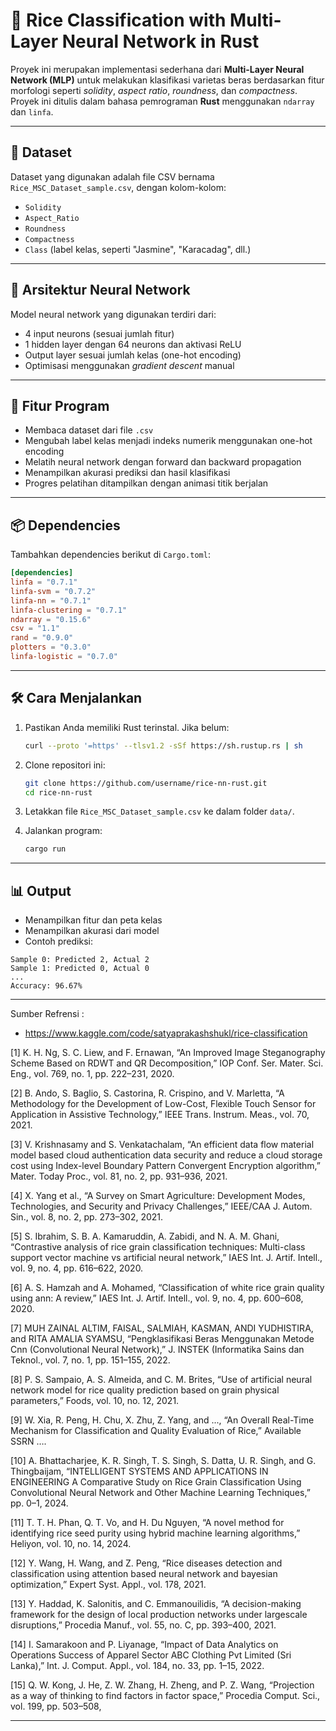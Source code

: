 # 🌾 Rice Classification with Multi-Layer Neural Network in Rust

Proyek ini merupakan implementasi sederhana dari **Multi-Layer Neural Network (MLP)** untuk melakukan klasifikasi varietas beras berdasarkan fitur morfologi seperti *solidity*, *aspect ratio*, *roundness*, dan *compactness*. Proyek ini ditulis dalam bahasa pemrograman **Rust** menggunakan `ndarray` dan `linfa`.

---

## 📂 Dataset

Dataset yang digunakan adalah file CSV bernama `Rice_MSC_Dataset_sample.csv`, dengan kolom-kolom:

* `Solidity`
* `Aspect_Ratio`
* `Roundness`
* `Compactness`
* `Class` (label kelas, seperti "Jasmine", "Karacadag", dll.)

---

## 🧠 Arsitektur Neural Network

Model neural network yang digunakan terdiri dari:

* 4 input neurons (sesuai jumlah fitur)
* 1 hidden layer dengan 64 neurons dan aktivasi ReLU
* Output layer sesuai jumlah kelas (one-hot encoding)
* Optimisasi menggunakan *gradient descent* manual

---

## 🚀 Fitur Program

* Membaca dataset dari file `.csv`
* Mengubah label kelas menjadi indeks numerik menggunakan one-hot encoding
* Melatih neural network dengan forward dan backward propagation
* Menampilkan akurasi prediksi dan hasil klasifikasi
* Progres pelatihan ditampilkan dengan animasi titik berjalan

---

## 📦 Dependencies

Tambahkan dependencies berikut di `Cargo.toml`:

```toml
[dependencies]
linfa = "0.7.1"
linfa-svm = "0.7.2"
linfa-nn = "0.7.1"
linfa-clustering = "0.7.1"
ndarray = "0.15.6"
csv = "1.1"
rand = "0.9.0"
plotters = "0.3.0"
linfa-logistic = "0.7.0"
```

---

## 🛠️ Cara Menjalankan

1. Pastikan Anda memiliki Rust terinstal. Jika belum:

   ```bash
   curl --proto '=https' --tlsv1.2 -sSf https://sh.rustup.rs | sh
   ```

2. Clone repositori ini:

   ```bash
   git clone https://github.com/username/rice-nn-rust.git
   cd rice-nn-rust
   ```

3. Letakkan file `Rice_MSC_Dataset_sample.csv` ke dalam folder `data/`.

4. Jalankan program:

   ```bash
   cargo run
   ```

---

## 📊 Output

* Menampilkan fitur dan peta kelas
* Menampilkan akurasi dari model
* Contoh prediksi:

```
Sample 0: Predicted 2, Actual 2
Sample 1: Predicted 0, Actual 0
...
Accuracy: 96.67%
```

---

Sumber Refrensi :
- https://www.kaggle.com/code/satyaprakashshukl/rice-classification
  
[1]	K. H. Ng, S. C. Liew, and F. Ernawan, “An Improved Image Steganography Scheme Based on RDWT and QR Decomposition,” IOP Conf. Ser. Mater. Sci. Eng., vol. 769, no. 1, pp. 222–231, 2020. 

[2]	B. Ando, S. Baglio, S. Castorina, R. Crispino, and V. Marletta, “A Methodology for the Development of Low-Cost, Flexible Touch Sensor for Application in Assistive Technology,” IEEE Trans. Instrum. Meas., vol. 70, 2021. 

[3]	V. Krishnasamy and S. Venkatachalam, “An efficient data flow material model based cloud authentication data security and reduce a cloud storage cost using Index-level Boundary Pattern Convergent Encryption algorithm,” Mater. Today Proc., vol. 81, no. 2, pp. 931–936, 2021. 

[4]	X. Yang et al., “A Survey on Smart Agriculture: Development Modes, Technologies, and Security and Privacy Challenges,” IEEE/CAA J. Autom. Sin., vol. 8, no. 2, pp. 273–302, 2021. 

[5]	S. Ibrahim, S. B. A. Kamaruddin, A. Zabidi, and N. A. M. Ghani, “Contrastive analysis of rice grain classification techniques: Multi-class support vector machine vs artificial neural network,” IAES Int. J. Artif. Intell., vol. 9, no. 4, pp. 616–622, 2020. 

[6]	A. S. Hamzah and A. Mohamed, “Classification of white rice grain quality using ann: A review,” IAES Int. J. Artif. Intell., vol. 9, no. 4, pp. 600–608, 2020. 

[7]	MUH ZAINAL ALTIM, FAISAL, SALMIAH, KASMAN, ANDI YUDHISTIRA, and RITA AMALIA SYAMSU, “Pengklasifikasi Beras Menggunakan Metode Cnn (Convolutional Neural Network),” J. INSTEK (Informatika Sains dan Teknol., vol. 7, no. 1, pp. 151–155, 2022. 

[8]	P. S. Sampaio, A. S. Almeida, and C. M. Brites, “Use of artificial neural network model for rice quality prediction based on grain physical parameters,” Foods, vol. 10, no. 12, 2021. 

[9]	W. Xia, R. Peng, H. Chu, X. Zhu, Z. Yang, and ..., “An Overall Real-Time Mechanism for Classification and Quality Evaluation of Rice,” Available SSRN …. 

[10]	A. Bhattacharjee, K. R. Singh, T. S. Singh, S. Datta, U. R. Singh, and G. Thingbaijam, “INTELLIGENT SYSTEMS AND APPLICATIONS IN ENGINEERING A Comparative Study on Rice Grain Classification Using Convolutional Neural Network and Other Machine Learning Techniques,” pp. 0–1, 2024. 

[11]	T. T. H. Phan, Q. T. Vo, and H. Du Nguyen, “A novel method for identifying rice seed purity using hybrid machine learning algorithms,” Heliyon, vol. 10, no. 14, 2024. 

[12]	Y. Wang, H. Wang, and Z. Peng, “Rice diseases detection and classification using attention based neural network and bayesian optimization,” Expert Syst. Appl., vol. 178, 2021. 

[13]	Y. Haddad, K. Salonitis, and C. Emmanouilidis, “A decision-making framework for the design of local production networks under largescale disruptions,” Procedia Manuf., vol. 55, no. C, pp. 393–400, 2021. 

[14]	I. Samarakoon and P. Liyanage, “Impact of Data Analytics on Operations Success of Apparel Sector ABC Clothing Pvt Limited (Sri Lanka),” Int. J. Comput. Appl., vol. 184, no. 33, pp. 1–15, 2022. 

[15]	Q. W. Kong, J. He, Z. W. Zhang, H. Zheng, and P. Z. Wang, “Projection as a way of thinking to find factors in factor space,” Procedia Comput. Sci., vol. 199, pp. 503–508,

---
